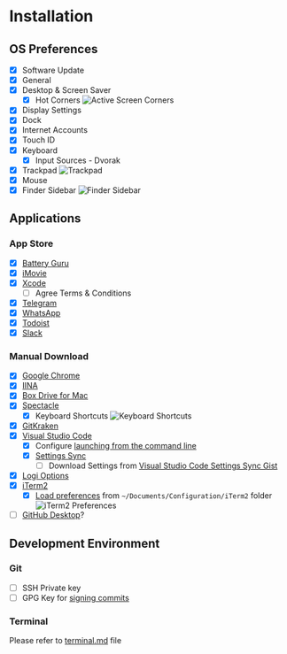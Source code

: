 # Installation

## OS Preferences

- [x] Software Update
- [x] General
- [x] Desktop & Screen Saver
  - [x] Hot Corners
    ![Active Screen Corners](https://user-images.githubusercontent.com/6315466/68489077-4a89e380-023e-11ea-98d4-39b7548cb0ae.png)
- [x] Display Settings
- [x] Dock
- [x] Internet Accounts
- [x] Touch ID
- [x] Keyboard
  - [x] Input Sources - Dvorak
- [x] Trackpad
  ![Trackpad](https://user-images.githubusercontent.com/6315466/68489334-d13ec080-023e-11ea-8503-a262b4676bb8.png)
- [x] Mouse
- [x] Finder Sidebar
  ![Finder Sidebar](https://user-images.githubusercontent.com/6315466/68489849-cf293180-023f-11ea-85e7-af97ccb6cee0.png)

## Applications

### App Store

- [x] [Battery Guru](https://apps.apple.com/id/app/battery-guru/id529376620?mt=12)
- [x] [iMovie](https://apps.apple.com/id/app/imovie/id408981434?mt=12)
- [x] [Xcode](https://apps.apple.com/id/app/xcode/id497799835?mt=12)
  - [ ] Agree Terms & Conditions
- [x] [Telegram](https://apps.apple.com/id/app/telegram/id747648890?mt=12)
- [x] [WhatsApp](https://apps.apple.com/id/app/whatsapp-desktop/id1147396723?mt=12)
- [x] [Todoist](https://apps.apple.com/id/app/todoist-to-do-list-tasks/id585829637?mt=12)
- [x] [Slack](https://apps.apple.com/id/app/slack/id803453959?mt=12)

### Manual Download

- [x] [Google Chrome](https://www.google.com/chrome/)
- [x] [IINA](https://iina.io/)
- [x] [Box Drive for Mac](https://www.box.com/resources/downloads)
- [x] [Spectacle](https://www.spectacleapp.com/)
  - [x] Keyboard Shortcuts
    ![Keyboard Shortcuts](https://user-images.githubusercontent.com/6315466/68488810-c172ac80-023d-11ea-93f7-794b9b3b7c10.png)
- [x] [GitKraken](https://www.gitkraken.com/)
- [x] [Visual Studio Code](https://code.visualstudio.com/)
  - [x] Configure [launching from the command line](https://code.visualstudio.com/docs/setup/mac#_launching-from-the-command-line)
  - [x] [Settings Sync](https://marketplace.visualstudio.com/items?itemName=Shan.code-settings-sync)
    - [ ] Download Settings from [Visual Studio Code Settings Sync Gist](https://gist.github.com/zainfathoni/25e37a9e58c34e61b8dcc63739678b40)
- [x] [Logi Options](http://logitech.com/options)
- [x] [iTerm2](https://iterm2.com/)
  - [x] [Load preferences](https://stackoverflow.com/a/23356086) from `~/Documents/Configuration/iTerm2` folder
    ![iTerm2 Preferences](https://user-images.githubusercontent.com/6315466/68495483-334ff380-0248-11ea-8ca0-8330fceb9174.png)
- [ ] [GitHub Desktop](https://desktop.github.com/)?

## Development Environment

### Git

- [ ] SSH Private key
- [ ] GPG Key for [signing commits](https://help.github.com/en/github/authenticating-to-github/signing-commits)

### Terminal

Please refer to [terminal.md](https://gist.github.com/zainfathoni/51a508565f837e923671eb419deb2199/raw/terminal.md) file
